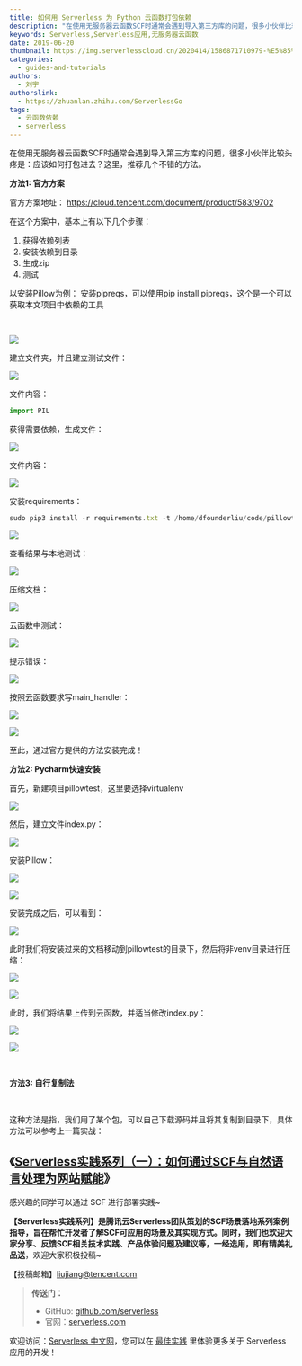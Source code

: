 ```yaml
---
title: 如何用 Serverless 为 Python 云函数打包依赖
description: "在使用无服务器云函数SCF时通常会遇到导入第三方库的问题，很多小伙伴比较头疼是：应该如何打包进去？这里，推荐几个不错的方法。"
keywords: Serverless,Serverless应用,无服务器云函数
date: 2019-06-20
thumbnail: https://img.serverlesscloud.cn/2020414/1586871710979-%E5%85%AC%E5%85%B1%E7%94%A8.png
categories:
  - guides-and-tutorials
authors:
  - 刘宇
authorslink:
  - https://zhuanlan.zhihu.com/ServerlessGo
tags:
  - 云函数依赖
  - serverless
---
```


在使用无服务器云函数SCF时通常会遇到导入第三方库的问题，很多小伙伴比较头疼是：应该如何打包进去？这里，推荐几个不错的方法。

**方法1: 官方方案**

官方方案地址：
https://cloud.tencent.com/document/product/583/9702


在这个方案中，基本上有以下几个步骤：

1. 获得依赖列表
2. 安装依赖到目录
3. 生成zip
4. 测试

以安装Pillow为例： 安装pipreqs，可以使用pip install pipreqs，这个是一个可以获取本文项目中依赖的工具

​

![](https://img.serverlesscloud.cn/qianyi/YHl6UWa9s62nHLuIphTNOZLOY3N97DdJKgrCjKoyrBRKVxic0snnwvksAicm6B9Nicc6YjmUoXNRhHjYqDIibsrQLg.jpg)

建立文件夹，并且建立测试文件：

![](https://img.serverlesscloud.cn/qianyi/YHl6UWa9s62nHLuIphTNOZLOY3N97DdJz7am2sQNeDicWU5fvB9GO4aJ1CVppgAKf4Uvuv9AAShPMHfLxDNAAtA.jpg)

文件内容：

```javascript
import PIL
```

获得需要依赖，生成文件：

![](https://img.serverlesscloud.cn/qianyi/YHl6UWa9s62nHLuIphTNOZLOY3N97DdJl3icwo5XCVwaxFDrHtL13yDw5WB6uDMt4icdzMAicQZHYF9axWbABR7mA.jpg)

文件内容：

![](https://img.serverlesscloud.cn/qianyi/YHl6UWa9s62nHLuIphTNOZLOY3N97DdJ8vXDZWajL7icY2Rd8yHjg0hOhNOAw0KhgLhnz4jEuTrSkYE2YRb9gDA/640?wx_fmt=png&tp=webp&wxfrom=5&wx_lazy=1&wx_co=1)

安装requirements：

```javascript
sudo pip3 install -r requirements.txt -t /home/dfounderliu/code/pillowtest
```

![](https://img.serverlesscloud.cn/qianyi/YHl6UWa9s62nHLuIphTNOZLOY3N97DdJIwgl0KznaBcEdjHT3tqkWEoMyN7xZCF0U64fcNicZdibCnAZyMTOKRsg.jpg)

查看结果与本地测试：

![](https://img.serverlesscloud.cn/qianyi/YHl6UWa9s62nHLuIphTNOZLOY3N97DdJuuFn6MDIRkx2kVzXBs87nWjCo0EibbIOWtEUoAsgMg8uXPXiayYIsjZw.jpg)

压缩文档：

![](https://img.serverlesscloud.cn/qianyi/YHl6UWa9s62nHLuIphTNOZLOY3N97DdJeicw4KOQ3O9NWQyJ7icEddI4a6r8vEXumGl7fTeda9yPrjIXqk9dUvYA.jpg)

云函数中测试：

![](https://img.serverlesscloud.cn/qianyi/YHl6UWa9s62nHLuIphTNOZLOY3N97DdJ5njm2M3ve3YdwsBntADiaUiasmgVrYjPJOK65f7Q5iaicrR2BPuK4UaHFg.jpg)

提示错误：

![](https://img.serverlesscloud.cn/qianyi/YHl6UWa9s62nHLuIphTNOZLOY3N97DdJS8WojhAuljBc3BGfHyCBVI0vaQxKtzMvBIMAY69sOqSCWFBBPyMj8Q.jpg)

按照云函数要求写main\_handler：

![](https://img.serverlesscloud.cn/qianyi/YHl6UWa9s62nHLuIphTNOZLOY3N97DdJPJt2JYTyesO1Qj1rS1dniaf8B5XQZzOQ5zLf4MpOWG9DAy7rJuxlW2A.jpg)

![](https://img.serverlesscloud.cn/qianyi/YHl6UWa9s62nHLuIphTNOZLOY3N97DdJ4RdnqyLZDXbuFTaQjaAPUJTQzW9mSRUSj7pu4ibgqicJl5ibKhPHWA1icw.jpg)

至此，通过官方提供的方法安装完成！


**方法2: Pycharm快速安装**

首先，新建项目pillowtest，这里要选择virtualenv

![](https://img.serverlesscloud.cn/qianyi/YHl6UWa9s62nHLuIphTNOZLOY3N97DdJTQslmY8GicDXkdMtDuCZicozH9VSYaic7UwT1hpt9pMBdaZhCZIibrw1nw.jpg)

然后，建立文件index.py：

![](https://img.serverlesscloud.cn/qianyi/YHl6UWa9s62nHLuIphTNOZLOY3N97DdJiaGdYnL2OiabjvLNOeGd9kD7TMfedEpE7XKz0o28zOSsFLKpibO7fI6AA.jpg)

安装Pillow：

![](https://img.serverlesscloud.cn/qianyi/YHl6UWa9s62nHLuIphTNOZLOY3N97DdJx0OyowoxMh7U9aE3BzlyUAuWAbeQ1EaXZFibIuUYUbu6obW8NJYD1jA.jpg)

![](https://img.serverlesscloud.cn/qianyi/YHl6UWa9s62nHLuIphTNOZLOY3N97DdJU9dc89dXxgDN4mCOnHSKib66nO0D7jFrrYR6iaW2GeVanjWiaNt4znyuQ.jpg)

安装完成之后，可以看到：

![](https://img.serverlesscloud.cn/qianyi/YHl6UWa9s62nHLuIphTNOZLOY3N97DdJqEWYcXib0syJ3xC4awkRuLUuQrqIqrCfUEutJXxTts3jiaiahVysqEKiaQ.jpg)

此时我们将安装过来的文档移动到pillowtest的目录下，然后将非venv目录进行压缩：

![](https://img.serverlesscloud.cn/qianyi/YHl6UWa9s62nHLuIphTNOZLOY3N97DdJiaWFUCsSg1YF31pxhFkZYnyk2JoKcDfLqSMk4s9OrpNYvwicx5nOnHOw.jpg)

![](https://img.serverlesscloud.cn/qianyi/YHl6UWa9s62nHLuIphTNOZLOY3N97DdJdDdGrN5L6FEgFrM7ryQydic7t2Fpq4liayR73HHhN6WGbib6DneCVMu6Q.jpg)

此时，我们将结果上传到云函数，并适当修改index.py：

![](https://img.serverlesscloud.cn/qianyi/YHl6UWa9s62nHLuIphTNOZLOY3N97DdJy0OJQfw83b9Iib92oWnNc4RX7kkGlKDJib1XyDEibfjg0FnsTYuASAy3g.jpg)

![](https://img.serverlesscloud.cn/qianyi/YHl6UWa9s62nHLuIphTNOZLOY3N97DdJZH4SppB9U7yhtAfLk2KiccJzRCGkxCxfsMZIlsEC6micmc49B0Gu4aHA.jpg)

​

**方法3: 自行复制法**

​

这种方法是指，我们用了某个包，可以自己下载源码并且将其复制到目录下，具体方法可以参考上一篇实战：


## 《[Serverless实践系列（一）：如何通过SCF与自然语言处理为网站赋能](https://mp.weixin.qq.com/s?__biz=Mzg4NzEyMzI1NQ==&mid=2247483846&idx=1&sn=52b42168950810ba52abbe9f12f9216d&scene=21#wechat_redirect)》

感兴趣的同学可以通过 SCF 进行部署实践~


**【Serverless实践系列】**是腾讯云Serverless团队策划的SCF场景落地系列案例指导，旨在帮忙开发者了解SCF可应用的场景及其实现方式。同时，我们也欢迎大家**分享、反馈SCF相关技术实践、产品体验问题及建议等，一经选用，即有精美礼品送**，欢迎大家积极投稿~

【投稿邮箱】liujiang@tencent.com

> **传送门：**
> - GitHub: [github.com/serverless](https://github.com/serverless/serverless/blob/master/README_CN.md) 
> - 官网：[serverless.com](https://serverless.com/)

欢迎访问：[Serverless 中文网](https://serverlesscloud.cn/)，您可以在 [最佳实践](https://serverlesscloud.cn/best-practice) 里体验更多关于 Serverless 应用的开发！
